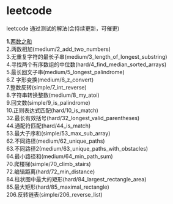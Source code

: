 # leetcode
leetcode 通过测试的解法(会持续更新，可催更)

**1.**[两数之和](https://github.com/rogueKangaroo/leetcode/blob/master/simple/1_two_sum.go) </br>
2.两数相加(medium/2_add_two_numbers) </br>
3.无重复字符的最长子串(medium/3_length_of_longest_substring) </br>
4.寻找两个有序数组的中位数(hard/4_find_median_sorted_arrays) </br>
5.最长回文子串(medium/5_longest_palindrome) </br>
6.Z 字形变换(medium/6_z_convert) </br>
7.整数反转(simple/7_int_reverse) </br>
8.字符串转换整数(medium/8_my_atoi) </br>
9.回文数(simple/9_is_palindrome) </br>
10.正则表达式匹配(hard/10_is_match) </br>
32.最长有效括号(hard/32_longest_valid_parentheses) </br>
44.通配符匹配(hard/44_is_match) </br>
53.最大子序和(simple/53_max_sub_array) </br>
62.不同路径(medium/62_unique_paths) </br>
63.不同路径2(medium/63_unique_paths_with_obstacles) </br>
64.最小路径和(medium/64_min_path_sum) </br>
70.爬楼梯(simple/70_climb_stairs) </br>
72.编辑距离(hard/72_min_distance) </br>
84.柱状图中最大的矩形(hard/84_largest_rectangle_area) </br>
85.最大矩形(hard/85_maximal_rectangle) </br>
206.反转链表(simple/206_reverse_list) </br>
